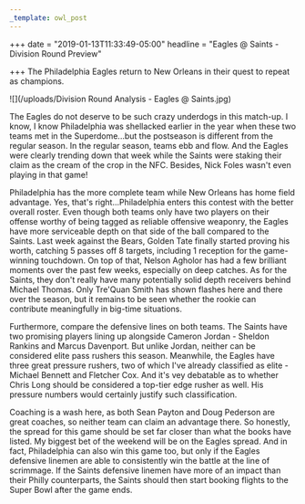```yaml
---
_template: owl_post
---
```



+++
date = "2019-01-13T11:33:49-05:00"
headline = "Eagles @ Saints - Division Round Preview"

+++
The Philadelphia Eagles return to New Orleans in their quest to repeat as champions.

![](/uploads/Division Round Analysis - Eagles @ Saints.jpg)

The Eagles do not deserve to be such crazy underdogs in this match-up.  I know, I know Philadelphia was shellacked earlier in the year when these two teams met in the Superdome...but the postseason is different from the regular season. In the regular season, teams ebb and flow. And the Eagles were clearly trending down that week while the Saints were staking their claim as the cream of the crop in the NFC. Besides, Nick Foles wasn't even playing in that game!

Philadelphia has the more complete team while New Orleans has home field advantage. Yes, that's right...Philadelphia enters this contest with the better overall roster. Even though both teams only have two players on their offense worthy of being tagged as reliable offensive weaponry, the Eagles have more serviceable depth on that side of the ball compared to the Saints. Last week against the Bears, Golden Tate finally started proving his worth, catching 5 passes off 8 targets, including 1 reception for the game-winning touchdown. On top of that, Nelson Agholor has had a few brilliant moments over the past few weeks, especially on deep catches. As for the Saints, they don't really have many potentially solid depth receivers behind Michael Thomas. Only Tre'Quan Smith has shown flashes here and there over the season, but it remains to be seen whether the rookie can contribute meaningfully in big-time situations.

Furthermore, compare the defensive lines on both teams. The Saints have two promising players lining up alongside Cameron Jordan - Sheldon Rankins and Marcus Davenport. But unlike Jordan, neither can be considered elite pass rushers this season. Meanwhile, the Eagles have three great pressure rushers, two of which I've already classified as elite - Michael Bennett and Fletcher Cox. And it's vey debatable as to whether Chris Long should be considered a top-tier edge rusher as well. His pressure numbers would certainly justify such classification.

Coaching is a wash here, as both Sean Payton and Doug Pederson are great coaches, so neither team can claim an advantage there. So honestly, the spread for this game should be set far closer than what the books have listed. My biggest bet of the weekend will be on the Eagles spread. And in fact, Philadelphia can also win this game too, but only if the Eagles defensive linemen are able to consistently win the battle at the line of scrimmage. If the Saints defensive linemen have more of an impact than their Philly counterparts, the Saints should then start booking flights to the Super Bowl after the game ends. 
